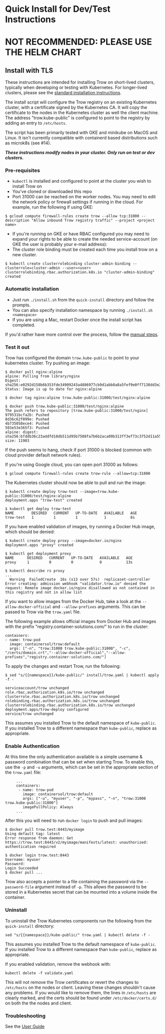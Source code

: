 Quick Install for Dev/Test Instructions
=======================================

# NOT RECOMMENDED: PLEASE USE THE HELM CHART

## Install with TLS

These instructions are intended for installing Trow on short-lived clusters, typically when
developing or testing with Kubernetes. For longer-lived clusters, please see the [standard
installation instructions](docs/KUSTOMIZE_INSTALL.md).

The install script will configure the Trow registry on an existing Kubernetes
cluster, with a certificate signed by the Kubernetes CA. It will copy the certificate to the nodes
in the Kubernetes cluster as well the client machine. The address "trow.kube-public" is configured
to point to the registry by adding an entry to `/etc/hosts`.

The script has been primarily tested with GKE and minikube on MacOS and Linux. It isn't currently
compatible with containerd based distributions such as microk8s (see #14).

***These instructions modify nodes in your cluster. Only run on test or dev clusters.***

### Pre-requisites

 - `kubectl` is installed and configured to point at the cluster you wish to install Trow on
 - You've cloned or downloaded this repo
 - Port 31000 can be reached on the worker nodes. You may need to edit the network policy or firewall settings if running in the cloud. For example, run the following if using GKE:
```
$ gcloud compute firewall-rules create trow --allow tcp:31000 --description "Allow inbound Trow registry traffic" --project <project name>
```
 - If you're running on GKE or have RBAC configured you may need to expand your
   rights to be able to create the needed service-account (on GKE the user is probably your e-mail address):
 - The cluster role binding must be created each time you install trow on a new cluster.
```
$ kubectl create clusterrolebinding cluster-admin-binding --clusterrole=cluster-admin --user=<user>
clusterrolebinding.rbac.authorization.k8s.io "cluster-admin-binding" created
```

### Automatic installation

 - Just run `./install.sh` from the `quick-install` directory and follow the prompts.
 - You can also specify installation namespace by running `./install.sh <namespace>`
 - If you are using a Mac, restart Docker once the install script has completed.

If you'd rather have more control over the process, follow the [manual
steps](./quick-install/MANUAL_INSTALL.md).

### Test it out

Trow has configured the domain `trow.kube-public` to point to your kubernetes cluster. Try pushing an image:

```
$ docker pull nginx:alpine
alpine: Pulling from library/nginx
Digest: sha256:e0292d158b6b353fde34909243a4886977cb9d1abb8a8a5fef9e0ff7138dd3e2
Status: Image is up to date for nginx:alpine
```
```
$ docker tag nginx:alpine trow.kube-public:31000/test/nginx:alpine
```
```
$ docker push trow.kube-public:31000/test/nginx:alpine
The push refers to repository [trow.kube-public:31000/test/nginx]
979531bcfa2b: Pushed
8d36c62f099e: Pushed
4b735058ece4: Pushed
503e53e365f3: Pushed
alpine: digest: sha256:bfddb36c23addfd10db511d95b7508fa7b6b2aca09b313ff3ef73c3752d11a55 size: 11903
```

If the push seems to hang, check if port 31000 is blocked (common with cloud provider default network rules).

If you're using Google cloud, you can open port 31000 as follows:

```
$ gcloud compute firewall-rules create trow-rule --allow=tcp:31000
```

The Kubernetes cluster should now be able to pull and run the image:

```
$ kubectl create deploy trow-test --image=trow.kube-public:31000/test/nginx:alpine
deployment.apps "trow-test" created
```
```
$ kubectl get deploy trow-test
NAME        DESIRED   CURRENT   UP-TO-DATE   AVAILABLE   AGE
trow-test   1         1         1            1           8s
```

If you have enabled validation of images, try running a Docker Hub image, which should be denied:

```
$ kubectl create deploy proxy --image=docker.io/nginx
deployment.apps "proxy" created
```
```
$ kubectl get deployment proxy
NAME      DESIRED   CURRENT   UP-TO-DATE   AVAILABLE   AGE
proxy     1         0         0            0           13s
```
```
$ kubectl describe rs proxy
...
  Warning  FailedCreate  16s (x13 over 57s)  replicaset-controller  Error creating: admission webhook "validator.trow.io" denied the request: Remote image docker.io/nginx disallowed as not contained in this registry and not in allow list
```

If you want to allow images from the Docker Hub, take a look at the `--allow-docker-official` and `--allow-prefixes` arguments. This can be passed to Trow via the `trow.yaml` file.

The following example allows official images from Docker Hub and images with the prefix "registry.container-solutions.com/" to run in the cluster:
```
containers:
- name: trow-pod
  image: containersol/trow:default
  args: ["-n", "trow:31000 trow.kube-public:31000", "-c", "/certs/domain.crt","--allow-docker-official","--allow-prefixes","registry.container-solutions.com/"]
```
To apply the changes and restart Trow, run the following:

```
$ sed "s/{{namespace}}/kube-public/" install/trow.yaml | kubectl apply -f -

serviceaccount/trow unchanged
role.rbac.authorization.k8s.io/trow unchanged
clusterrole.rbac.authorization.k8s.io/trow unchanged
rolebinding.rbac.authorization.k8s.io/trow unchanged
clusterrolebinding.rbac.authorization.k8s.io/trow unchanged
deployment.apps/trow-deploy configured
service/trow unchanged
```

This assumes you installed Trow to the default namespace of `kube-public`. If you installed Trow to
a different namespace than `kube-public`, replace as appropriate.

### Enable Authentication

At this time the only authentication available is a simple username & password combination that can be set when starting Trow. To enable this, use the `-p` and `-u` arguments, which can be set in the appropriate section of the `trow.yaml` file:

```
     ...
     containers:
      - name: trow-pod
        image: containersol/trow:default
        args: ["-u", "myuser", "-p", "mypass", "-n", "trow:31000 trow.kube-public:31000"]
        imagePullPolicy: Always
     ...

```

After this you will need to run `docker login` to push and pull images:

```
$ docker pull trow.test:8443/myimage
Using default tag: latest
Error response from daemon: Get https://trow.test:8443/v2/myimage/manifests/latest: unauthorized: authentication required
```
```
$ docker login trow.test:8443
Username: myuser
Password:
Login Succeeded
$ docker pull ...
```

Trow also accepts a pointer to a file containing the password via the `--password-file` argument instead of `-p`. This allows the password to be stored in a Kubernetes secret that can be mounted into a volume inside the container.

### Uninstall

To uninstall the Trow Kubernetes components run the following from the `quick-install` directory:

```
sed "s/{{namespace}}/kube-public/" trow.yaml | kubectl delete -f -
```

This assumes you installed Trow to the default namespace of `kube-public`. If you installed Trow to
a different namespace than `kube-public`, replace as appropriate.

If you enabled validation, remove the webhook with:

```
kubectl delete -f validate.yaml
```

This will not remove the Trow certificates or revert the changes to `/etc/hosts` on the nodes or
client. Leaving these changes shouldn't cause any problems. If you would like to remove them, the
lines in `/etc/hosts` are clearly marked, and the certs should be found under `/etc/docker/certs.d/`
on both the the nodes and client.

### Troubleshooting

See the [User Guide](docs/USER_GUIDE.md#Troubleshooting)

